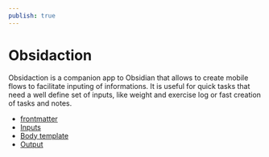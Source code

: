 ```yaml
---
publish: true
---
```

# Obsidaction

Obsidaction is a companion app to Obsidian that allows to create mobile flows to facilitate inputing of informations.
It is useful for quick tasks that need a well define set of inputs, like weight and exercise log or fast creation of tasks and notes.

- [frontmatter](frontmatter.md)
- [Inputs](Inputs.md)
- [Body template](Body%20template.md)
- [Output](Output.md)
